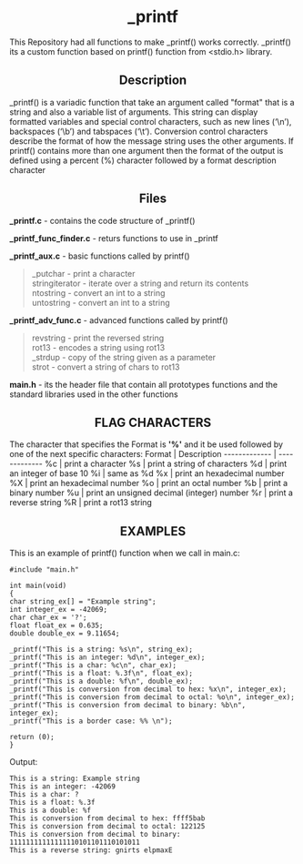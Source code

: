 <h1 align="center">_printf</h1>

This Repository had all functions to make _printf() works correctly. _printf() its a custom function based on printf() function from <stdio.h> library.

<h2 align="center">Description</h2>

_printf() is a variadic function that take an argument called "format" that is a string and also a variable list of arguments.
This string can display formatted variables and special control characters, such as new lines (‘\n’), backspaces (‘\b’) and tabspaces (‘\t’).
Conversion control characters describe the format of how the message string uses the other arguments. If printf() contains more than one argument then the format of the output is defined using a percent (%) character followed by a format description character


<h2 align="center">Files</h2>

**_printf.c** - contains the code structure of _printf()

**_printf_func_finder.c** - returs functions to use in _printf

**_printf_aux.c** - basic functions called by printf()
>_putchar - print a character<br>
>stringiterator - iterate over a string and return its contents<br>
>ntostring - convert an int to a string<br>
>untostring - convert an int to a string<br>

**_printf_adv_func.c** - advanced functions called by printf()
>revstring - print the reversed string<br>
>rot13 - encodes a string using rot13<br>
>_strdup - copy of the string given as a parameter<br>
>strot - convert a string of chars to rot13<br>

**main.h** - its the header file that contain all prototypes functions and the standard libraries used in the other functions

<h2 align="center">FLAG CHARACTERS</h2>
  
The character that specifies the Format is **'%'** and it be used followed by one of the next specific characters:
Format | Description
------------- | -------------
%c | print a character
%s | print a string of characters
%d | print an integer of base 10
%i | same as %d
%x | print an hexadecimal number
%X | print an hexadecimal number
%o | print an octal number
%b | print a binary number
%u | print an unsigned decimal (integer) number
%r | print a reverse string
%R | print a rot13 string

<h2 align="center"> EXAMPLES </h2>
This is an example of printf() function when we call in main.c:


    #include "main.h"

    int main(void)
    {
    char string_ex[] = "Example string";
    int integer_ex = -42069;
    char char_ex = '?';
    float float_ex = 0.635;
    double double_ex = 9.11654;
    
    _printf("This is a string: %s\n", string_ex);
    _printf("This is an integer: %d\n", integer_ex);
    _printf("This is a char: %c\n", char_ex);
    _printf("This is a float: %.3f\n", float_ex);
    _printf("This is a double: %f\n", double_ex);
    _printf("This is conversion from decimal to hex: %x\n", integer_ex);
    _printf("This is conversion from decimal to octal: %o\n", integer_ex);
    _printf("This is conversion from decimal to binary: %b\n", integer_ex);
    _printf("This is a border case: %% \n");

    return (0);
    }

Output:

    This is a string: Example string
    This is an integer: -42069
    This is a char: ?
    This is a float: %.3f
    This is a double: %f
    This is conversion from decimal to hex: ffff5bab
    This is conversion from decimal to octal: 122125
    This is conversion from decimal to binary: 11111111111111110101101110101011
    This is a reverse string: gnirts elpmaxE
